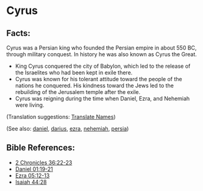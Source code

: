 # Cyrus #

## Facts: ##

Cyrus was a Persian king who founded the Persian empire in about 550 BC, through military conquest. In history he was also known as Cyrus the Great.

* King Cyrus conquered the city of Babylon, which led to the release of the Israelites who had been kept in exile there.
* Cyrus was known for his tolerant attitude toward the people of the nations he conquered. His kindness toward the Jews led to the rebuilding of the Jerusalem temple after the exile.
* Cyrus was reigning during the time when Daniel, Ezra, and Nehemiah were living.

(Translation suggestions: [Translate Names](https://git.door43.org/Door43/en-ta-translate-vol1/src/master/content/translate_names.md))

(See also: [daniel](../other/daniel.md), [darius](../other/darius.md), [ezra](../other/ezra.md), [nehemiah](../other/nehemiah.md), [persia](../other/persia.md))

## Bible References: ##

* [2 Chronicles 36:22-23](https://door43.org/en/bible/notes/2ch/36/22)
* [Daniel 01:19-21](https://door43.org/en/bible/notes/dan/01/19)
* [Ezra 05:12-13](https://door43.org/en/bible/notes/ezr/05/12)
* [Isaiah 44:28](https://door43.org/en/bible/notes/isa/44/28)

